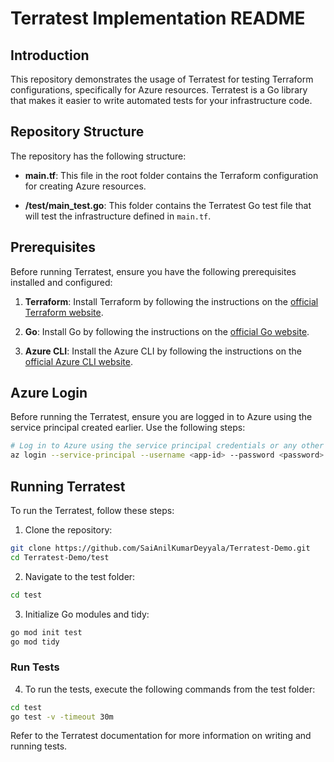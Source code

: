 # Terratest Implementation README

## Introduction

This repository demonstrates the usage of Terratest for testing Terraform configurations, specifically for Azure resources. Terratest is a Go library that makes it easier to write automated tests for your infrastructure code.

## Repository Structure

The repository has the following structure:

- **main.tf**: This file in the root folder contains the Terraform configuration for creating Azure resources.

- **/test/main_test.go**: This folder contains the Terratest Go test file that will test the infrastructure defined in `main.tf`.

## Prerequisites

Before running Terratest, ensure you have the following prerequisites installed and configured:

1. **Terraform**: Install Terraform by following the instructions on the [official Terraform website](https://www.terraform.io/downloads.html).

2. **Go**: Install Go by following the instructions on the [official Go website](https://golang.org/doc/install).

3. **Azure CLI**: Install the Azure CLI by following the instructions on the [official Azure CLI website](https://docs.microsoft.com/en-us/cli/azure/install-azure-cli).


## Azure Login

Before running the Terratest, ensure you are logged in to Azure using the service principal created earlier. Use the following steps:

```bash
# Log in to Azure using the service principal credentials or any other method
az login --service-principal --username <app-id> --password <password> --tenant <tenant-id>
```

## Running Terratest
To run the Terratest, follow these steps:

1. Clone the repository:
```bash
git clone https://github.com/SaiAnilKumarDeyyala/Terratest-Demo.git
cd Terratest-Demo/test
```
2. Navigate to the test folder:
```bash
cd test
```
3. Initialize Go modules and tidy:
```bash
go mod init test
go mod tidy
```

### Run Tests
4. To run the tests, execute the following commands from the test folder:
```bash
cd test
go test -v -timeout 30m
```

Refer to the Terratest documentation for more information on writing and running tests.